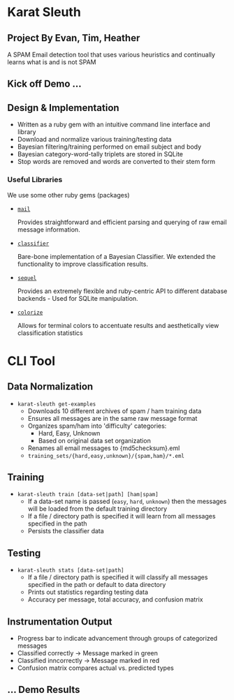 # Karat Sleuth
## Project By Evan, Tim, Heather


A SPAM Email detection tool that uses various heuristics and continually learns
what is and is not SPAM


## Kick off Demo ...


## Design & Implementation

 * Written as a ruby gem with an intuitive command line interface and library
 * Download and normalize various training/testing data
 * Bayesian filtering/training performed on email subject and body
 * Bayesian category-word-tally triplets are stored in SQLite
 * Stop words are removed and words are converted to their stem form


### Useful Libraries

We use some other ruby gems (packages)

 * [`mail`](https://github.com/mikel/mail)

   Provides straightforward and efficient parsing and querying of raw email message
   information.

 * [`classifier`](https://github.com/cardmagic/classifier)

   Bare-bone implementation of a Bayesian Classifier. We extended the functionality
   to improve classification results.


 * [`sequel`](https://github.com/jeremyevans/sequel)

   Provides an extremely flexible and ruby-centric API to different database
   backends - Used for SQLite manipulation.

 * [`colorize`](https://github.com/fazibear/colorize)

   Allows for terminal colors to accentuate results and aesthetically view
   classification statistics


# CLI Tool


## Data Normalization

 * `karat-sleuth get-examples`
   - Downloads 10 different archives of spam / ham training data
   - Ensures all messages are in the same raw message format
   - Organizes spam/ham into 'difficulty' categories: 
      * Hard, Easy, Unknown
      * Based on original data set organization
   - Renames all email messages to {md5checksum}.eml
   - `training_sets/{hard,easy,unknown}/{spam,ham}/*.eml`


## Training

 * `karat-sleuth train [data-set|path] [ham|spam]`
   - If a data-set name is passed (`easy`, `hard`, `unknown`) then the messages
    will be loaded from the default training directory
   - If a file / directory path is specified it will learn from all messages
    specified in the path
   - Persists the classifier data


## Testing

 * `karat-sleuth stats [data-set|path]`
   - If a file / directory path is specified it will classify  all messages
    specified in the path or default to data directory
   - Prints out statistics regarding testing data
   - Accuracy per message, total accuracy, and confusion matrix


## Instrumentation Output

 * Progress bar to indicate advancement through groups of categorized messages
 * Classified correctly → Message marked in green
 * Classified inncorrectly → Message marked in red
 * Confusion matrix compares actual vs. predicted types


## ... Demo Results
